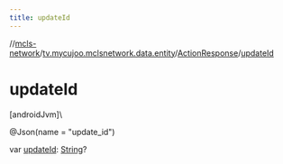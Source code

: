 ```yaml
---
title: updateId
---
```

//[mcls-network](../../../index.html)/[tv.mycujoo.mclsnetwork.data.entity](../index.html)/[ActionResponse](index.html)/[updateId](update-id.html)



# updateId



[androidJvm]\




@Json(name = &quot;update_id&quot;)



var [updateId](update-id.html): [String](https://kotlinlang.org/api/latest/jvm/stdlib/kotlin/-string/index.html)?





